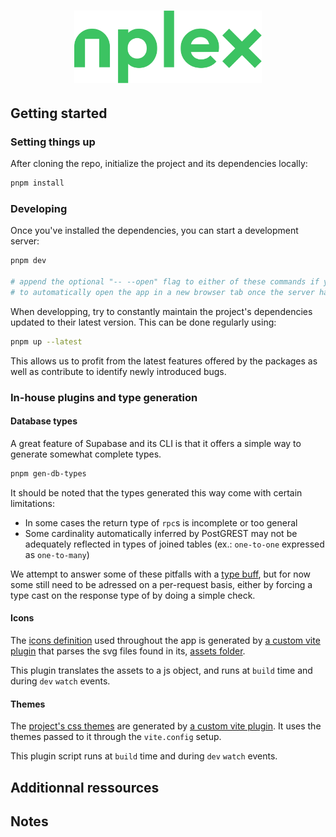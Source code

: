 <h1 align="center">
  <img width="300" height="auto" src="static/logo/nplex-color.svg" alt="nplex">
</h1>

## Getting started

### Setting things up

After cloning the repo, initialize the project and its dependencies locally:

```sh
pnpm install
```

### Developing

Once you've installed the dependencies, you can start a development server:

```sh
pnpm dev

# append the optional "-- --open" flag to either of these commands if you want
# to automatically open the app in a new browser tab once the server has started
```

When developping, try to constantly maintain the project's dependencies updated to their latest
version. This can be done regularly using:

```sh
pnpm up --latest
```

This allows us to profit from the latest features offered by the packages as well as contribute to
identify newly introduced bugs.

### In-house plugins and type generation

#### Database types

A great feature of Supabase and its CLI is that it offers a simple way to generate somewhat complete
types.

```sh
pnpm gen-db-types
```

It should be noted that the types generated this way come with certain limitations:

- In some cases the return type of `rpc`s is incomplete or too general
- Some cardinality automatically inferred by PostGREST may not be adequately reflected in types of
  joined tables (ex.: `one-to-one` expressed as `one-to-many`)

We attempt to answer some of these pitfalls with a [type buff](src/lib/types/databaseBuff.ts), but
for now some still need to be adressed on a per-request basis, either by forcing a type cast on the
response type of by doing a simple check.

#### Icons

The [icons definition](src/lib/utils/icons/icons.ts) used throughout the app is generated by
[a custom vite plugin](src/lib/plugins/icons/index.ts) that parses the svg files found in its,
[assets folder](src/lib/plugins/icons/assets).

This plugin translates the assets to a js object, and runs at `build` time and during `dev` `watch`
events.

#### Themes

The [project's css themes](src/styles/themes.css) are generated by
[a custom vite plugin](src/lib/plugins/themes/index.ts). It uses the themes passed to it through the
`vite.config` setup.

This plugin script runs at `build` time and during `dev` `watch` events.

## Additionnal ressources

## Notes
